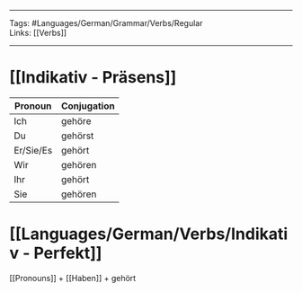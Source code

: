___
Tags: #Languages/German/Grammar/Verbs/Regular  
Links: [[Verbs]]
___
# [[Indikativ - Präsens]]
Pronoun|Conjugation
------------ | ------------
Ich | gehöre
Du | gehörst
Er/Sie/Es | gehört
Wir | gehören
Ihr | gehört
Sie | gehören


# [[Languages/German/Verbs/Indikativ - Perfekt]]
[[Pronouns]] + [[Haben]] + gehört
